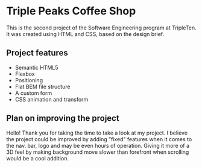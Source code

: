 # Triple Peaks Coffee Shop

This is the second project of the Software Engineering program at TripleTen. It was created using HTML and CSS, based on the design brief.

## Project features

- Semantic HTML5
- Flexbox
- Positioning
- Flat BEM file structure
- A custom form
- CSS animation and transform

## Plan on improving the project

Hello! Thank you for taking the time to take a look at my project. I believe the project could be improved by adding "fixed" features when it comes to the nav. bar, logo and may be even hours of operation. Giving it more of a 3D feel by making background move slower than forefront when scrolling would be a cool addition.
